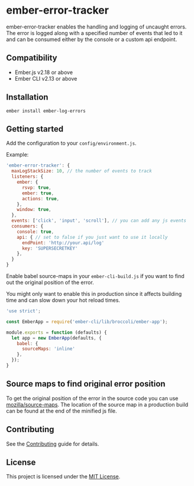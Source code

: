 ember-error-tracker
==============================================================================

ember-error-tracker enables the handling and logging of uncaught errors. The error is logged along with a specified number of events that led to it and can be consumed either by the console or a custom api endpoint.

Compatibility
------------------------------------------------------------------------------

* Ember.js v2.18 or above
* Ember CLI v2.13 or above


Installation
------------------------------------------------------------------------------

```
ember install ember-log-errors
```


Getting started
------------------------------------------------------------------------------

Add the configuration to your `config/environment.js`.

Example:
```javascript
'ember-error-tracker': {
  maxLogStackSize: 10, // the number of events to track
  listeners: {
    ember: {
      rsvp: true,
      ember: true,
      actions: true,
    },
    window: true,
  },
  events: ['click', 'input', 'scroll'], // you can add any js events
  consumers: {
    console: true,
    api: { // set to false if you just want to use it locally
      endPoint: 'http://your.api/log'
      key: 'SUPERSECRETKEY'
    },
  }
}
```

Enable babel source-maps in your `ember-cli-build.js` if you want to find out the original position of the
error.

You might only want to enable this in production since it affects building time and can slow down your
hot reload times.

```javascript
'use strict';

const EmberApp = require('ember-cli/lib/broccoli/ember-app');

module.exports = function (defaults) {
  let app = new EmberApp(defaults, {
    babel: {
      sourceMaps: 'inline'
    },
  });
}

```

Source maps to find original error position
------------------------------------------------------------------------------
To get the original position of the error in the source code you can use
[mozilla/source-maps](https://github.com/mozilla/source-map). The location
of the source map in a production build can be found at the end of the minified
js file.

Contributing
------------------------------------------------------------------------------

See the [Contributing](CONTRIBUTING.md) guide for details.


License
------------------------------------------------------------------------------

This project is licensed under the [MIT License](LICENSE.md).
